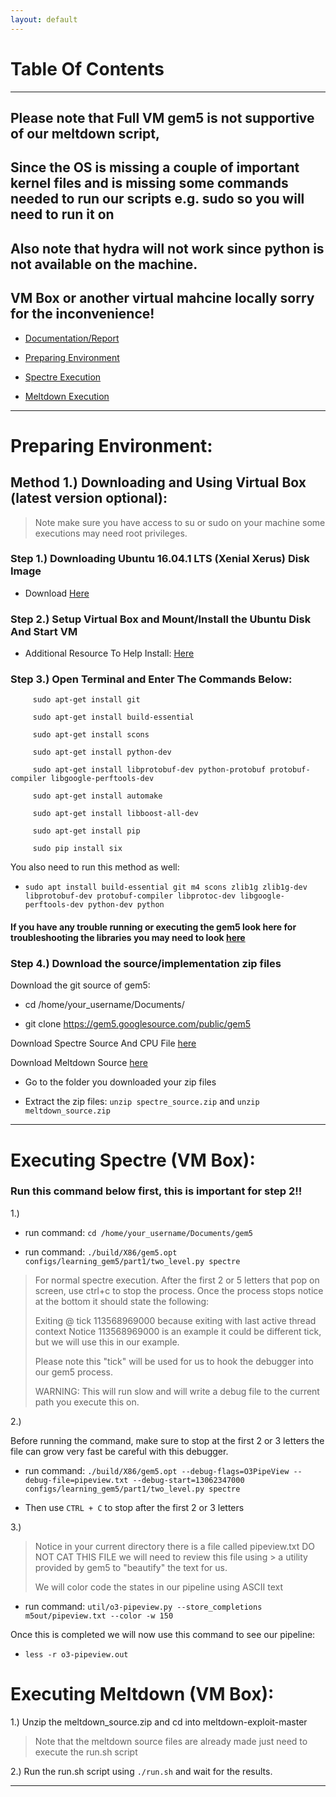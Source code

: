 ```yaml
---
layout: default
---
```

# Table Of Contents
* * *

## Please note that Full VM gem5 is not supportive of our meltdown script,
## Since the OS is missing a couple of important kernel files and is missing some commands needed to run our scripts e.g. sudo so you will need to run it on 
## Also note that hydra will not work since python is not available on the machine.

## VM Box or another virtual mahcine locally sorry for the inconvenience!

* [Documentation/Report](https://drive.google.com/open?id=19F1XbiE_Z_MI4YXEhWBpS5tq4TgiVvsF)

* [Preparing Environment](#prep)

* [Spectre Execution](#spectre)

* [Meltdown Execution](#meltdown)

* * *

<a name="prep"/>

# Preparing Environment: #
## Method 1.) Downloading and Using Virtual Box (latest version optional): ##

> Note make sure you have access to su or sudo on your machine some executions may need root privileges.

### Step 1.) Downloading Ubuntu 16.04.1 LTS (Xenial Xerus) Disk Image ###
  
* Download <a href='http://old-releases.ubuntu.com/releases/xenial/ubuntu-16.04.1-desktop-amd64.iso'>Here</a>


### Step 2.) Setup Virtual Box and Mount/Install the Ubuntu Disk And Start VM ###

* Additional Resource To Help Install: <a href='https://itsfoss.com/install-linux-in-virtualbox/'>Here</a>
  
  
### Step 3.) Open Terminal and Enter The Commands Below: ###

```
     sudo apt-get install git
     
     sudo apt-get install build-essential
     
     sudo apt-get install scons
     
     sudo apt-get install python-dev
     
     sudo apt-get install libprotobuf-dev python-protobuf protobuf-compiler libgoogle-perftools-dev
     
     sudo apt-get install automake
     
     sudo apt-get install libboost-all-dev
     
     sudo apt-get install pip
     
     sudo pip install six
```
     
  You also need to run this method as well:
  * `sudo apt install build-essential git m4 scons zlib1g zlib1g-dev libprotobuf-dev protobuf-compiler libprotoc-dev libgoogle-perftools-dev python-dev python`
 
 <h4 color ='red'>If you have any trouble running or executing the gem5 look here for troubleshooting the libraries you may need to look <a href='http://learning.gem5.org/book/part1/building.html#requirements-for-gem5'>here</a></h4>
 
 
### Step 4.) Download the source/implementation zip files ###

Download the git source of gem5:

* cd /home/your_username/Documents/

* git clone https://gem5.googlesource.com/public/gem5

Download Spectre Source And CPU File <a href='https://drive.google.com/open?id=1vMsiGH6DTECydV-p1GsLD_02lr0uW26V'>here</a>

Download Meltdown Source <a href='https://drive.google.com/open?id=1928-VL4fzJrnMsg1sK3QLRS0hH_00Rnw'>here</a>

* Go to the folder you downloaded your zip files

* Extract the zip files:  `unzip spectre_source.zip` and `unzip meltdown_source.zip`

* * *

<a name='spectre'>

# Executing Spectre (VM Box):

### Run this command below first, this is important for step 2!! ###

1.) 
* run command: `cd /home/your_username/Documents/gem5`

* run command: `./build/X86/gem5.opt configs/learning_gem5/part1/two_level.py spectre`


> For normal spectre execution. After the first 2 or 5 letters that pop on screen, use ctrl+c to stop the process. Once the process stops notice at the bottom it should state the following: 
>
> Exiting @ tick 113568969000 because exiting with last active thread context 
Notice 113568969000 is an example it could be different tick, but we will use this in our example.
>
> Please note this "tick" will be used for us to hook the debugger into our gem5 process.
> 
> WARNING: This will run slow and will write a debug file to the current path you execute this on.


2.) 

Before running the command, make sure to stop at the first 2 or 3 letters the file can grow very fast be careful with this debugger.

* run command: `./build/X86/gem5.opt --debug-flags=O3PipeView --debug-file=pipeview.txt --debug-start=13062347000 configs/learning_gem5/part1/two_level.py spectre`

* Then use `CTRL + C` to stop after the first 2 or 3 letters

3.) 
> Notice in your current directory there is a file called pipeview.txt DO NOT CAT THIS FILE we will need to review this file using > a utility provided by gem5 to "beautify" the text for us.
> 
> We will color code the states in our pipeline using ASCII text


* run command: `util/o3-pipeview.py --store_completions m5out/pipeview.txt --color -w 150`

Once this is completed we will now use this command to see our pipeline: 
* `less -r o3-pipeview.out`

<a name='meltdown'/>

# Executing Meltdown (VM Box):

1.)
Unzip the meltdown_source.zip and cd into meltdown-exploit-master

> Note that the meltdown source files are already made just need to execute the run.sh script

2.)
Run the run.sh script using `./run.sh` and wait for the results.


* * *
